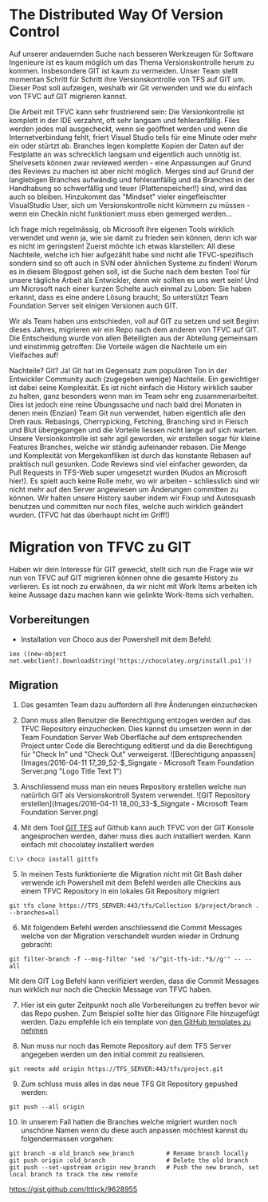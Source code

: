 # The Distributed Way Of Version Control

Auf unserer andauernden Suche nach besseren Werkzeugen für Software Ingenieure ist es kaum möglich um das Thema Versionskontrolle herum zu kommen. Insbesondere GIT ist kaum zu vermeiden. Unser Team stellt momentan Schritt für Schritt ihre Versionskontrolle von TFS auf GIT um. Dieser Post soll aufzeigen, weshalb wir Git verwenden und wie du einfach von TFVC auf GIT migrieren kannst.

Die Arbeit mit TFVC kann sehr frustrierend sein: Die Versionkontrolle ist komplett in der IDE verzahnt, oft sehr langsam und fehleranfällig. Files werden jedes mal ausgecheckt, wenn sie geöffnet werden und wenn die Internetverbindung fehlt, friert Visual Studio teils für eine Minute oder mehr ein oder stürtzt ab. Branches legen komplette Kopien der Daten auf der Festplatte an was schrecklich langsam und eigentlich auch unnötig ist. Shelvesets können zwar reviewed werden - eine Anpassungen auf Grund des Reviews zu machen ist aber nicht möglich. Merges sind auf Grund der langlebigen Branches aufwändig und fehleranfällig und da Branches in der Handhabung so schwerfällig und teuer (Plattenspeicher!!) sind, wird das auch so bleiben. Hinzukommt das "Mindset" vieler eingefleischter VisualStudio User, sich um Versionskontrolle nicht kümmern zu müssen - wenn ein Checkin nicht funktioniert muss eben gemerged werden...

Ich frage mich regelmässig, ob Microsoft ihre eigenen Tools wirklich verwendet und wenn ja, wie sie damit zu frieden sein können, denn ich war es nicht im geringsten! Zuerst möchte ich etwas klarstellen: All diese Nachteile, welche ich hier aufgezählt habe sind nicht alle TFVC-spezifisch sondern sind so oft auch in SVN oder ähnlichen Systeme zu finden! Worum es in diesem Blogpost gehen soll, ist die Suche nach dem besten Tool für unsere tägliche Arbeit als Entwickler, denn wir sollten es uns wert sein! Und um Microsoft nach einer kurzen Schelte auch einmal zu Loben: Sie haben erkannt, dass es eine andere Lösung braucht; So unterstützt Team Foundation Server seit einigen Versionen auch GIT.

Wir als Team haben uns entschieden, voll auf GIT zu setzen und seit Beginn dieses Jahres, migrieren wir ein Repo nach dem anderen von TFVC auf GIT. Die Entscheidung wurde von allen Beteiligten aus der Abteilung gemeinsam und einstimmig getroffen: Die Vorteile wägen die Nachteile um ein Vielfaches auf!

Nachteile? Git? Ja! Git hat im Gegensatz zum populären Ton in der Entwickler Community auch (zugegeben wenige) Nachteile. Ein gewichtiger ist dabei seine Komplexität. Es ist nicht einfach die History wirklich sauber zu halten, ganz besonders wenn man im Team sehr eng zusammenarbeitet. Dies ist jedoch eine reine Übungssache und nach bald drei Monaten in denen mein (Enzian) Team Git nun verwendet, haben eigentlich alle den Dreh raus. Rebasings, Cherrypicking, Fetching, Branching sind in Fleisch und Blut übergegangen und die Vorteile liessen nicht lange auf sich warten. Unsere Versionkontrolle ist sehr agil geworden, wir erstellen sogar für kleine Features Branches, welche wir ständig aufeinander rebasen. Die Menge und Komplexität von Mergekonfliken ist durch das konstante Rebasen auf praktisch null gesunken. Code Reviews sind viel einfacher geworden, da Pull Requests in TFS-Web super umgesetzt wurden (Kudos an Microsoft hier!). Es spielt auch keine Rolle mehr, wo wir arbeiten - schliesslich sind wir nicht mehr auf den Server angewiesen um Änderungen committen zu können. Wir halten unsere History sauber indem wir Fixup und Autosquash benutzen und committen nur noch files, welche auch wirklich geändert wurden. (TFVC hat das überhaupt nicht im Griff!)

# Migration von TFVC zu GIT

Haben wir dein Interesse für GIT geweckt, stellt sich nun die Frage wie wir nun von TFVC auf GIT migrieren können ohne die gesamte History zu verlieren.
Es ist noch zu erwähnen, da wir nicht mit Work Items arbeiten ich keine Aussage dazu machen kann wie gelinkte Work-Items sich verhalten.

## Vorbereitungen
- Installation von Choco aus der Powershell mit dem Befehl:
```
iex ((new-object net.webclient).DownloadString('https://chocolatey.org/install.ps1'))
```

## Migration

1. Das gesamten Team dazu auffordern all Ihre Änderungen einzuchecken

2. Dann muss allen Benutzer die Berechtigung entzogen werden auf das TFVC Repository einzuchecken. Dies kannst du umsetzen wenn in der Team Foundation Server Web Oberfläche auf dem entsprechenden Project unter Code die Berechtigung editierst und da die Berechtigung für "Check In" und "Check Out" verweigerst.
![Berechtigung anpassen](Images/2016-04-11 17_39_52-$_Signgate - Microsoft Team Foundation Server.png "Logo Title Text 1")

3. Anschliessend muss man ein neues Repository erstellen welche nun natürlich GIT als Versionskontroll System verwendet.
![GIT Repository erstellen](Images/2016-04-11 18_00_33-$_Signgate - Microsoft Team Foundation Server.png)

4. Mit dem Tool [GIT TFS](https://github.com/git-tfs/git-tfs) auf Github kann auch TFVC von der GIT Konsole angesprochen werden, daher muss dies auch installiert werden.
Kann einfach mit chocolatey installiert werden
```
C:\> choco install gittfs
```

5. In meinen Tests funktionierte die Migration nicht mit Git Bash daher verwende ich Powershell mit dem Befehl werden alle Checkins aus einem TFVC Repository in ein lokales Git Repository migriert
```
git tfs clone https://TFS_SERVER:443/tfs/Collection $/project/branch . --branches=all
```

6. Mit folgendem Befehl werden anschliessend die Commit Messages welche von der Migration verschandelt wurden wieder in Ordnung gebracht:
```
git filter-branch -f --msg-filter "sed 's/^git-tfs-id:.*$//g'" -- --all
```
Mit dem GIT Log Befehl kann verifiziert werden, dass die Commit Messages nun wirklich nur noch die Checkin Message von TFVC haben.

7. Hier ist ein guter Zeitpunkt noch alle Vorbereitungen zu treffen bevor wir das Repo pushen. Zum Beispiel sollte hier das Gitignore File hinzugefügt werden. Dazu empfehle ich ein template von [den GitHub templates zu nehmen](https://github.com/github/gitignore)

8. Nun muss nur noch das Remote Repository auf dem TFS Server angegeben werden um den initial commit zu realisieren.
```
git remote add origin https://TFS_SERVER:443/tfs/project.git
```
9. Zum schluss muss alles in das neue TFS Git Repository gepushed werden:
```
git push --all origin
```
10. In unserem Fall hatten die Branches welche migriert wurden noch unschöne Namen wenn du diese auch anpassen möchtest kannst du folgendermassen vorgehen:
```
git branch -m old_branch new_branch         # Rename branch locally    
git push origin :old_branch                 # Delete the old branch    
git push --set-upstream origin new_branch   # Push the new branch, set local branch to track the new remote
```
https://gist.github.com/lttlrck/9628955
